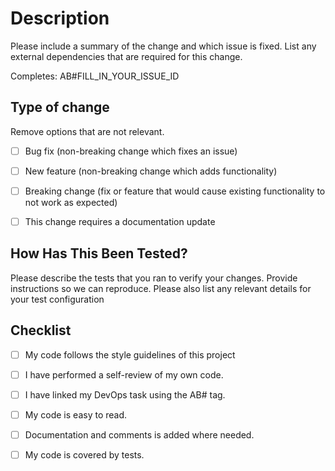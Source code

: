 # Description

Please include a summary of the change and which issue is fixed.
List any external dependencies that are required for this change.

Completes: AB#FILL_IN_YOUR_ISSUE_ID


## Type of change

Remove options that are not relevant.

- [ ] Bug fix (non-breaking change which fixes an issue)
- [ ] New feature (non-breaking change which adds functionality)
- [ ] Breaking change (fix or feature that would cause existing functionality to not work as expected)
- [ ] This change requires a documentation update


## How Has This Been Tested?

Please describe the tests that you ran to verify your changes. Provide instructions so we can reproduce. Please also list any relevant details for your test configuration


## Checklist

- [ ] My code follows the style guidelines of this project
- [ ] I have performed a self-review of my own code.
- [ ] I have linked my DevOps task using the AB# tag.
- [ ] My code is easy to read.
- [ ] Documentation and comments is added where needed.
- [ ] My code is covered by tests.

